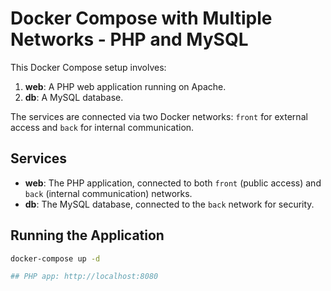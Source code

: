 # Docker Compose with Multiple Networks - PHP and MySQL

This Docker Compose setup involves:
1. **web**: A PHP web application running on Apache.
2. **db**: A MySQL database.

The services are connected via two Docker networks: `front` for external access and `back` for internal communication.

## Services

- **web**: The PHP application, connected to both `front` (public access) and `back` (internal communication) networks.
- **db**: The MySQL database, connected to the `back` network for security.

## Running the Application

```bash
docker-compose up -d

## PHP app: http://localhost:8080